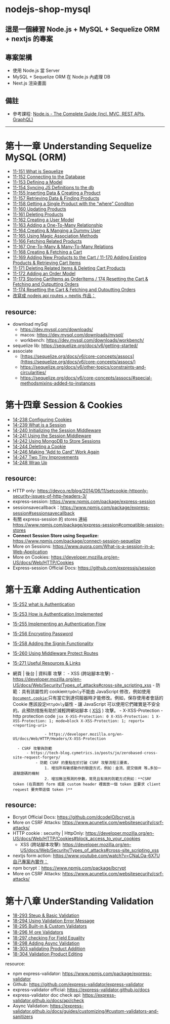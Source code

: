 # nodejs-shop-mysql

## 這是一個練習 Node.js + MySQL + Sequelize ORM + nextjs 的專案

## 專案架構

- 使用 Node.js 當 Server
- MySQL + Sequelize ORM 在 Node.js 內處理 DB
- Next.js 渲染畫面

## 備註

- 參考課程: [Node.js - The Complete Guide (incl. MVC, REST APIs, GraphQL)](https://www.udemy.com/course/nodejs-the-complete-guide/?couponCode=SKILLS4SALEA)

---

# 第十一章 Understanding Sequelize MySQL (ORM)

- [11-151 What is Sequelize](https://prod-files-secure.s3.us-west-2.amazonaws.com/92560234-a90a-4344-8092-7edf736a18ec/235025b5-b5c7-4c6e-b80e-8cc5fa49a97b/orm.jpeg)
- [11-152 Connecting to the Database](https://www.notion.so/11-152-Connecting-to-the-Database-ee5126e6068f40e394dbf0ed4d5cbbcc?pvs=21)
- [11-153 Defining a Model](https://www.notion.so/11-153-Defining-a-Model-2d39ad3a7fbd497992fa4d184f2a2240?pvs=21)
- [11-154 Syncing JS Definitions to the db](https://www.notion.so/11-154-Syncing-JS-Definitions-to-the-db-20a30dc6f2af4878b4d96a764d6d61a1?pvs=21)
- [11-155 Inserting Data & Creating a Product](https://www.notion.so/11-155-Inserting-Data-Creating-a-Product-6cf65de65fd547d5baca6c94a93f2fd6?pvs=21)
- [11-157 Retrieving Data & Finding Products](https://www.notion.so/11-157-Retrieving-Data-Finding-Products-d37abce62b8f40cb99cf3b69f75b1431?pvs=21)
- [11-158 Getting a Single Product with the “where” Conditon](https://www.notion.so/11-158-Getting-a-Single-Product-with-the-where-Conditon-0181488b031943219b59675d83e086ef?pvs=21)
- [11-160 Updating Products](https://www.notion.so/11-160-Updating-Products-211e994690c94be5bc687da92f014acb?pvs=21)
- [11-161 Deleting Products](https://www.notion.so/11-161-Deleting-Products-5a0c7e54d0ce4776a33b4891187352e3?pvs=21)
- [11-162 Creating a User Model](https://www.notion.so/11-162-Creating-a-User-Model-1bf1f167e3fe451a9a31b74929dbd26c?pvs=21)
- [11-163 Adding a One-To-Many Relationship](https://www.notion.so/11-163-Adding-a-One-To-Many-Relationship-55ba57332e7242f19564be064ced8980?pvs=21)
- [11-164 Creating & Manging a Dummy User](https://www.notion.so/11-164-Creating-Manging-a-Dummy-User-13a032c6ebc54ae5b1d054ce1a8ac634?pvs=21)
- [11-165 Using Magic Association Methods](https://www.notion.so/11-165-Using-Magic-Association-Methods-3d7a08c32df3479f91662d020489e88a?pvs=21)
- [11-166 Fetching Related Products](https://www.notion.so/11-166-Fetching-Related-Products-cb5f1326bcf345db857563271985aff4?pvs=21)
- [11-167 One-To-Many & Many-To-Many Relations](https://www.notion.so/11-167-One-To-Many-Many-To-Many-Relations-e230c4750a4a44359b927001f864c158?pvs=21)
- [11-168 Creating & Fetching a Cart](https://www.notion.so/11-168-Creating-Fetching-a-Cart-c03fc41f0a974f668095d679c7b3372e?pvs=21)
- [11-169 Adding New Products to the Cart / 11-170 Adding Existing Products & Retrieving Cart Items](https://www.notion.so/11-169-Adding-New-Products-to-the-Cart-11-170-Adding-Existing-Products-Retrieving-Cart-Items-8509ffb29cc94948adc3f78e53e13131?pvs=21)
- [11-171 Deleting Related Items & Deleting Cart Products](https://www.notion.so/11-171-Deleting-Related-Items-Deleting-Cart-Products-75b1156384df4c6e8145ff763c60aab0?pvs=21)
- [11-172 Adding an Order Model](https://www.notion.so/11-172-Adding-an-Order-Model-125618f2940946c0a22db08c1c471f9b?pvs=21)
- [11-173 Storing CartItems as OrderItems / 174 Resetting the Cart & Fetching and Outputting Orders](https://www.notion.so/11-173-Storing-CartItems-as-OrderItems-174-Resetting-the-Cart-Fetching-and-Outputting-Orders-3aea6a2c5f7041b2880d7248e01aef31?pvs=21)
- [11-174 Resetting the Cart & Fetching and Outputting Orders](https://www.notion.so/11-174-Resetting-the-Cart-Fetching-and-Outputting-Orders-3d158db4b28a44de8b96cbd39ec2529d?pvs=21)
- [改寫成 nodejs api routes + nextjs 作品：](https://www.notion.so/b78829c1a2374f2cbf6855ae8ce55835?pvs=21)

## resource:

- download mySql
  - https://dev.mysql.com/downloads/
  - macos: https://dev.mysql.com/downloads/mysql/
  - workbench: https://dev.mysql.com/downloads/workbench/
- sequelize lib: https://sequelize.org/docs/v6/getting-started/
- associate
  - [https://sequelize.org/docs/v6/core-concepts/assocs](https://sequelize.org/docs/v6/core-concepts/assocs/)
  - https://sequelize.org/docs/v6/other-topics/constraints-and-circularities/
  - https://sequelize.org/docs/v6/core-concepts/assocs/#special-methodsmixins-added-to-instances

# 第十四章 Session & Cookies

- [14-238 Configuring Cookies](https://www.notion.so/14-238-Configuring-Cookies-7a8b407560654f70ab70573b23de7406)
- [14-239 What is a Session](https://www.notion.so/14-239-What-is-a-Session-e1584250e35c410fa742b0e96d16be36?pvs=21)
- [14-240 Initializing the Session Middleware](https://www.notion.so/14-240-Initializing-the-Session-Middleware-fac9f7075c124435860af7978849103d?pvs=21)
- [14-241 Using the Session Middleware](https://www.notion.so/14-241-Using-the-Session-Middleware-1c5a6a80c96d43c1bfdf3d008626c4ef?pvs=21)
- [14-242 Using MongoDB to Store Sessions](https://www.notion.so/14-242-Using-MongoDB-to-Store-Sessions-02b1d9dfc7e44c348a346d0597f27c55?pvs=21)
- [14-244 Deleting a Cookie](https://www.notion.so/14-244-Deleting-a-Cookie-b37ac504681248d6b805db83db9a56fb?pvs=21)
- [14-246 Making “Add to Card” Work Again](https://www.notion.so/14-246-Making-Add-to-Card-Work-Again-fa1abb0477594bbc90007dbce63bbbcd?pvs=21)
- [14-247 Two Tiny Improvements](https://www.notion.so/14-247-Two-Tiny-Improvements-429452ac00464f33b8cfd0f75a204e7e?pvs=21)
- [14-248 Wrap Up](https://www.notion.so/14-248-Wrap-Up-661e06586eae49f9aa6eeffc82b1a80d?pvs=21)

## resource:

- HTTP only: https://devco.re/blog/2014/06/11/setcookie-httponly-security-issues-of-http-headers-3/
- express-session: https://www.npmjs.com/package/express-session
- sessionsavecallback：https://www.npmjs.com/package/express-session#sessionsavecallback
- 有關 express-session 的 stores 連結 https://www.npmjs.com/package/express-session#compatible-session-stores
- **Connect Session Store using Sequelize:** https://www.npmjs.com/package/connect-session-sequelize
- More on Sessions: https://www.quora.com/What-is-a-session-in-a-Web-Application
- More on Cookies: https://developer.mozilla.org/en-US/docs/Web/HTTP/Cookies
- Express-session Official Docs: https://github.com/expressjs/session

# 第十五章 Adding Authentication

- [15-252 what is Authentication](https://www.notion.so/15-252-what-is-Authentication-08afc98eb07742e1971295ba9f194bb9)
- [15-253 How is Authentication Implemented](https://www.notion.so/15-253-How-is-Authentication-Implemented-e93f3ebf8ddf44068ca7184ab42c756a?pvs=21)
- [15-255 Implementing an Authentication Flow](https://www.notion.so/15-255-Implementing-an-Authentication-Flow-2805c5793a234482b0786d4943c23cf2?pvs=21)
- [15-256 Encrypting Password](https://www.notion.so/15-256-Encrypting-Password-e5ff00364ba24478acc38f487ea0945d?pvs=21)
- [15-258 Adding the Signin Functionality](https://www.notion.so/15-258-Adding-the-Signin-Functionality-c569367c16e640b99291e7af620ea858?pvs=21)
- [15-260 Using Middleware Protect Routes](https://www.notion.so/15-260-Using-Middleware-Protect-Routes-531e6c8139b64b19aa1b0dc420b5ffd3?pvs=21)
- [15-271 Useful Resources & Links](https://www.notion.so/15-271-Useful-Resources-Links-0b8221036e204f8eaa0125a7c8a48c71?pvs=21)
- 網頁 | 後台 | 資料庫 攻擊： - XSS (跨站腳本攻擊) - https://developer.mozilla.org/en-US/docs/Web/Security/Types_of_attacks#cross-site_scripting_xss - 防範：具有該屬性的 cookie`HttpOnly`不能由 JavaScript 修改，例如使用[`Document.cookie`](https://developer.mozilla.org/en-US/docs/Web/API/Document/cookie);只有當它到達伺服器時才能修改。例如，保存使用者會話的 Cookie 應該設定`HttpOnly`屬性 - 讓 JavaScript 可以使用它們確實是不安全的。此預防措施有助於減輕跨網站腳本 ( [XSS](https://developer.mozilla.org/en-US/docs/Web/Security/Types_of_attacks#cross-site_scripting_xss) ) 攻擊。 - X-XSS-Protection - http protection code
  `jsx
        X-XSS-Protection: 0
        X-XSS-Protection: 1
        X-XSS-Protection: 1; mode=block
        X-XSS-Protection: 1; report=<reporting-uri>
        `

                    - https://developer.mozilla.org/en-US/docs/Web/HTTP/Headers/X-XSS-Protection

        - CSRF 攻擊與防範
            - https://tech-blog.cymetrics.io/posts/jo/zerobased-cross-site-request-forgery/
                - 防範 CSRF 的重點在於打破 CSRF 攻擊流程三要素，
                    1. 增加所有敏感動作的驗證方式，例如：金流、提交個資 等…多加一道驗證碼的機制
                    2. 增加無法預測的參數，常見且有效的防範方式例如：**CSRF token (在頁面的 form 或是 custom header 裡面放一個 token 並要求 client request 要夾帶這個 token )**

## resource:

- Bcrypt Official Docs: https://github.com/dcodeIO/bcrypt.js
- More on CSRF Attacks: https://www.acunetix.com/websitesecurity/csrf-attacks/
- HTTP cookie : security | HttpOnly: https://developer.mozilla.org/en-US/docs/Web/HTTP/Cookies#block_access_to_your_cookies
  - XSS (跨站腳本攻擊): https://developer.mozilla.org/en-US/docs/Web/Security/Types_of_attacks#cross-site_scripting_xss
- nextjs form action: https://www.youtube.com/watch?v=CNaLOa-6X7U
  [自己專案內實作：](https://www.notion.so/b9249382625346b4b6d5e2b00192fdf1?pvs=21)
- npm bcrypt：https://www.npmjs.com/package/bcrypt
- More on CSRF Attacks: https://www.acunetix.com/websitesecurity/csrf-attacks/

# 第十八章 UnderStanding Validation

- [18-293 Steup & Basic Validation](https://www.notion.so/18-293-Steup-Basic-Validation-c92c90c6f02748709e9403a7f380fbfe)
- [18-294 Using Validation Error Message](https://www.notion.so/18-294-Using-Validation-Error-Message-393ec0b147c2431fa1c5098da3de7d6a?pvs=21)
- [18-295 Built-in & Custom Validators](https://www.notion.so/18-295-Built-in-Custom-Validators-892df4c17c9b46b1b7fc0d5c783ccb12?pvs=21)
- [18-296 Ｍ ore Validators](https://www.notion.so/18-296-ore-Validators-575ee6d1f3bc42a387c523b57493e191?pvs=21)
- [18-297 checking For Field Equality](https://www.notion.so/18-297-checking-For-Field-Equality-995e3a94741e40959bec0d7a0154289f?pvs=21)
- [18-298 Adding Async Validation](https://www.notion.so/18-298-Adding-Async-Validation-ffac21c55ec246218ba6e844cd4cc8ad?pvs=21)
- [18-303 validating Product Addition](https://www.notion.so/18-303-validating-Product-Addition-251be73d2acc4abe8a0f2837b41c0cc3?pvs=21)
- [18-304 Validation Product Editing](https://www.notion.so/18-304-Validation-Product-Editing-2637218d9929407b8f7e80ebb43ad25d?pvs=21)

resource:

- npm express-validator: https://www.npmjs.com/package/express-validator
- Github: https://github.com/express-validator/express-validator
- express-validator official: https://express-validator.github.io/docs
- express-validator doc check api: https://express-validator.github.io/docs/api/check
- Async Validation: https://express-validator.github.io/docs/guides/customizing/#custom-validators-and-sanitizers
